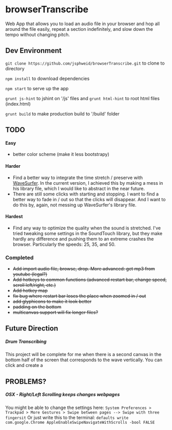 # browserTranscribe
Web App that allows you to load an audio file in your browser and hop all around the file easily, repeat a section indefinitely, and slow down the tempo without changing pitch.

## Dev Environment

`git clone https://github.com/jsphweid/browserTranscribe.git` to clone to directory

`npm install` to download dependencies

`npm start` to serve up the app

`grunt js-hint` to jshint on '/js' files and `grunt html-hint` to root html files (index.html)

`grunt build` to make production build to '/build' folder


## TODO
#### Easy
 - better color scheme (make it less bootstrapy)
 
#### Harder
 - Find a better way to integrate the time stretch / preserve with [WaveSurfer](wavesurfer-js.org). In the current version, I achieved this by making a mess in his library file, which I would like to abstract in the near future.
 - There are still some clicks with starting and stopping. I want to find a better way to fade in / out so that the clicks will disappear. And I want to do this by, again, not messing up WaveSurfer's library file.

#### Hardest
 - Find any way to optimize the quality when the sound is stretched. I've tried tweaking some settings in the SoundTouch library, but they make hardly any difference and pushing them to an extreme crashes the browser. Particularly the speeds: 25, 35, and 50.

 ### Completed
 - ~~Add import audio file, browse, drop. More advanced: get mp3 from youtube (legal?)~~
 - ~~Add hotkeys to common functions (advanced restart bar, change speed, scroll left/right, etc.)~~
 - ~~Add hotkey map~~
 - ~~fix bug where restart bar loses the place when zoomed in / out~~
 - ~~add glyphicons to make it look better~~
 - ~~padding on the bottom~~
 - ~~multicanvas support will fix longer files?~~

## Future Direction
##### Drum Transcribing
This project will be complete for me when there is a second canvas in the bottom half of the screen that corresponds to the wave vertically. You can click and create a 

## PROBLEMS?
##### OSX - Right/Left Scrolling keeps changes webpages
You might be able to change the settings here:
`System Preferences > Trackpad > More Gestures > Swipe between pages --> Swipe with three fingersit`
Or just write this to the terminal: `defaults write com.google.Chrome AppleEnableSwipeNavigateWithScrolls -bool FALSE`
